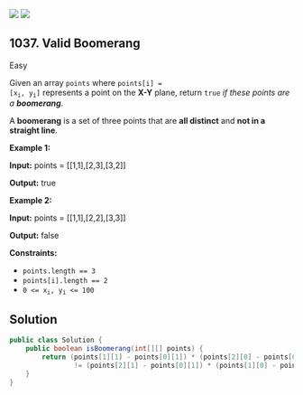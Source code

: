 [![](https://img.shields.io/github/stars/javadev/LeetCode-in-Java?label=Stars&style=flat-square)](https://github.com/javadev/LeetCode-in-Java)
[![](https://img.shields.io/github/forks/javadev/LeetCode-in-Java?label=Fork%20me%20on%20GitHub%20&style=flat-square)](https://github.com/javadev/LeetCode-in-Java/fork)

## 1037\. Valid Boomerang

Easy

Given an array `points` where <code>points[i] = [x<sub>i</sub>, y<sub>i</sub>]</code> represents a point on the **X-Y** plane, return `true` _if these points are a **boomerang**_.

A **boomerang** is a set of three points that are **all distinct** and **not in a straight line**.

**Example 1:**

**Input:** points = \[\[1,1],[2,3],[3,2]]

**Output:** true

**Example 2:**

**Input:** points = \[\[1,1],[2,2],[3,3]]

**Output:** false

**Constraints:**

*   `points.length == 3`
*   `points[i].length == 2`
*   <code>0 <= x<sub>i</sub>, y<sub>i</sub> <= 100</code>

## Solution

```java
public class Solution {
    public boolean isBoomerang(int[][] points) {
        return (points[1][1] - points[0][1]) * (points[2][0] - points[0][0])
                != (points[2][1] - points[0][1]) * (points[1][0] - points[0][0]);
    }
}
```